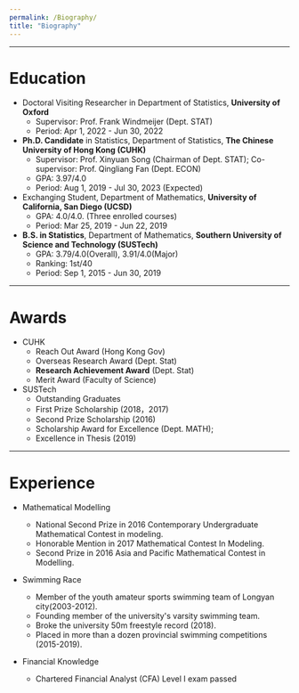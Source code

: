 ```yaml
---
permalink: /Biography/
title: "Biography"
---
```

- - -
# Education

- Doctoral Visiting Researcher in Department of Statistics, **University of Oxford**
  - Supervisor: Prof. Frank Windmeijer (Dept. STAT)
  - Period: Apr 1, 2022 - Jun 30, 2022
- **Ph.D. Candidate** in Statistics, Department of Statistics, **The Chinese University of Hong Kong (CUHK)**
  - Supervisor: Prof. Xinyuan Song (Chairman of Dept. STAT); 
  Co-supervisor: Prof. Qingliang Fan (Dept. ECON)
  - GPA: 3.97/4.0
  - Period: Aug 1, 2019 - Jul 30, 2023 (Expected)
- Exchanging Student, Department of Mathematics, **University of California, San Diego (UCSD)**
  - GPA: 4.0/4.0. (Three enrolled courses)
  - Period: Mar 25, 2019 - Jun 22, 2019
- **B.S. in Statistics**, Department of Mathematics, **Southern University of Science and Technology (SUSTech)**
  - GPA: 3.79/4.0(Overall), 3.91/4.0(Major)
  - Ranking: 1st/40
  - Period: Sep 1, 2015 - Jun 30, 2019

- - -
# Awards
- CUHK
  - Reach Out Award (Hong Kong Gov)
  - Overseas Research Award (Dept. Stat)
  - **Research Achievement Award** (Dept. Stat)
  - Merit Award (Faculty of Science)
- SUSTech 
  - Outstanding Graduates
  - First Prize Scholarship (2018，2017)
  - Second Prize Scholarship (2016)
  - Scholarship Award for Excellence (Dept. MATH);
  - Excellence in Thesis (2019)

- - -

# Experience
- Mathematical Modelling
  - National Second Prize in 2016 Contemporary Undergraduate Mathematical Contest in modeling.
  - Honorable Mention in 2017 Mathematical Contest In Modeling.
  - Second Prize in 2016 Asia and Pacific Mathematical Contest in Modelling.
- Swimming Race
  - Member of the youth amateur sports swimming team of Longyan city(2003-2012).
  - Founding member of the university's varsity swimming team.
  - Broke the university 50m freestyle record (2018).
  - Placed in more than a dozen provincial swimming competitions (2015-2019).

- Financial Knowledge
  - Chartered Financial Analyst (CFA) Level I exam passed 




